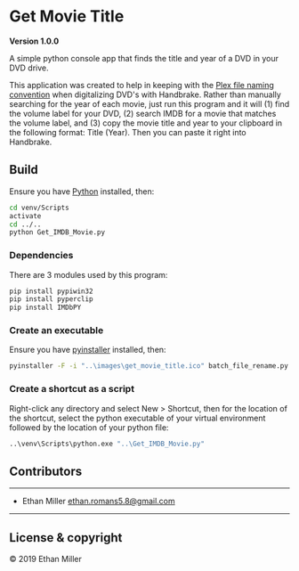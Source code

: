 # Get Movie Title
**Version 1.0.0**

A simple python console app that finds the title and year of a DVD in your DVD drive.

This application was created to help in keeping with the [Plex file naming convention](https://support.plex.tv/articles/naming-and-organizing-your-movie-media-files/ "Naming and organizing your Movie files") when digitalizing DVD's with Handbrake. Rather than manually searching for the year of each movie, just run this program and it will (1) find the volume label for your DVD, (2) search IMDB for a movie that matches the volume label, and (3) copy the movie title and year to your clipboard in the following format: Title (Year). Then you can paste it right into Handbrake.

## Build

Ensure you have [Python](https://www.python.org/downloads/windows/ "Python Releases for Windows") installed, then:

``` bash
cd venv/Scripts
activate
cd ../..
python Get_IMDB_Movie.py
```

### Dependencies

There are 3 modules used by this program:

``` bash
pip install pypiwin32
pip install pyperclip
pip install IMDbPY
```

### Create an executable

Ensure you have [pyinstaller](https://pypi.org/project/PyInstaller/ "PyPI") installed, then:

``` bash
pyinstaller -F -i "..\images\get_movie_title.ico" batch_file_rename.py
```

### Create a shortcut as a script

Right-click any directory and select New > Shortcut, then for the location of the shortcut, select the python executable of your virtual environment followed by the location of your python file:

``` bash
..\venv\Scripts\python.exe "..\Get_IMDB_Movie.py"
```

## Contributors

---

- Ethan Miller <ethan.romans5.8@gmail.com>

---

## License & copyright

© 2019 Ethan Miller